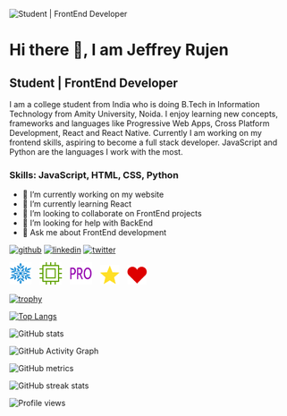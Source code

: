 ![Student | FrontEnd Developer](https://pbs.twimg.com/profile_banners/4784139463/1611301519/1080x360)

# Hi there 👋, I am Jeffrey Rujen
## Student | FrontEnd Developer

I am a college student from India who is doing B.Tech in Information Technology from Amity University, Noida. I enjoy learning new concepts, frameworks and languages like Progressive Web Apps, Cross Platform Development, React and React Native. Currently I am working on my frontend skills, aspiring to become a full stack developer. JavaScript and Python are the languages I work with the most.

### Skills: JavaScript, HTML, CSS, Python

- 🔭 I’m currently working on my website 
- 🌱 I’m currently learning React 
- 👯 I’m looking to collaborate on FrontEnd projects 
- 🤔 I’m looking for help with BackEnd 
- 💬 Ask me about FrontEnd development 


[<img src='https://cdn.jsdelivr.net/npm/simple-icons@3.0.1/icons/github.svg' alt='github' height='40'>](https://github.com/jeffreyrujenr)  [<img src='https://cdn.jsdelivr.net/npm/simple-icons@3.0.1/icons/linkedin.svg' alt='linkedin' height='40'>](https://www.linkedin.com/in/jeffreyrujen/)  [<img src='https://cdn.jsdelivr.net/npm/simple-icons@3.0.1/icons/twitter.svg' alt='twitter' height='40'>](https://twitter.com/jeffreyrujen)

<a href='https://archiveprogram.github.com/'><img src='https://raw.githubusercontent.com/acervenky/animated-github-badges/master/assets/acbadge.gif' width='40' height='40'></a> <a href='https://docs.github.com/en/developers'><img src='https://raw.githubusercontent.com/acervenky/animated-github-badges/master/assets/devbadge.gif' width='40' height='40'></a> <a href='https://github.com/pricing'><img src='https://raw.githubusercontent.com/acervenky/animated-github-badges/master/assets/pro.gif' width='40' height='40'></a> <a href='https://stars.github.com/'><img src='https://raw.githubusercontent.com/acervenky/animated-github-badges/master/assets/starbadge.gif' width='35' height='35'></a> <a href='https://docs.github.com/en/github/supporting-the-open-source-community-with-github-sponsors'><img src='https://raw.githubusercontent.com/acervenky/animated-github-badges/master/assets/sponsorbadge.gif' width='35' height='35'></a> 

[![trophy](https://github-profile-trophy.vercel.app/?username=jeffreyrujenr)](https://github.com/ryo-ma/github-profile-trophy)

[![Top Langs](https://github-readme-stats.vercel.app/api/top-langs/?username=jeffreyrujenr)](https://github.com/anuraghazra/github-readme-stats)

![GitHub stats](https://github-readme-stats.vercel.app/api?username=jeffreyrujenr&show_icons=true)  

![GitHub Activity Graph](https://activity-graph.herokuapp.com/graph?username=jeffreyrujenr)  

![GitHub metrics](https://metrics.lecoq.io/jeffreyrujenr)  

![GitHub streak stats](https://github-readme-streak-stats.herokuapp.com/?user=jeffreyrujenr)  

![Profile views](https://gpvc.arturio.dev/jeffreyrujenr)  
